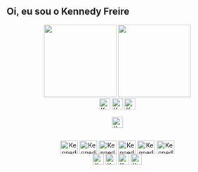 ## Oi, eu sou o Kennedy Freire
<div align="center">
  <a href="https://github.com/kennedyfk">
  <img height="165em" src="https://github-readme-stats.vercel.app/api?username=kennedyfk&show_icons=true&theme=tokyonight&include_all_commits=true&count_private=true&bg_color=30,240b36,1f4037&text_color=fff&title_color=fff&custom_title=Status GitHub do Kennedy Freire&hide_border=hide"/></a>
  <a href="https://github.com/kennedyfk">
  <img height="165em" src="https://github-readme-stats.vercel.app/api/top-langs/?username=kennedyfk&layout=compact&langs_count=7&theme=tokyonight&bg_color=330,1f4037,240b36&text_color=fff&title_color=fff&custom_title=Linguagens mais usadas&hide_border=hide"/></a>
   
</div>
<div align="center"> 
  <div> 
  <a target="_blank" href="https://www.linkedin.com/in/kennedyfreire/"><img align="center" alt="Kennedy-linkedin" height="25" src="https://img.shields.io/badge/LinkedIn-1f4037?style=for-the-badge&logo=linkedin&logoColor=white" /></a>
  <a target="_blank" href="https://www.instagram.com/_kennedyfreire/"><img align="center" alt="Kennedy-Instagram" height="25" src="https://img.shields.io/badge/Instagram-1f4037?style=for-the-badge&logo=instagram&logoColor=white"></a>
  <a target="_blank" href="#"><img align="center" alt="Kennedy-Figma" height="25" src="https://img.shields.io/badge/Figma-1f4037?style=for-the-badge&logo=figma&logoColor=white"></a>
  </div>
  <div>
  <br><a href="#" target="_blank"><img align="center" alt="Kennedy-Email" height="25" src="https://img.shields.io/badge/kennedyfk@outlook.com-1f4037?style=for-the-badge&logo=Mail.Ru&logoColor=white"></a>
  </div>
</div>


##

<div align="center"> 
  <div class="tecnologias"> 
      <a href="https://github.com/kennedyfk">
    <img align="center" alt="Kennedy-vscode" height="30" width="40"  src="https://cdn.jsdelivr.net/gh/devicons/devicon/icons/vscode/vscode-original.svg" /></a>
    <a href="https://github.com/kennedyfk">
    <img align="center" alt="Kennedy-html" height="30" width="40"  src="https://cdn.jsdelivr.net/gh/devicons/devicon/icons/html5/html5-original.svg" /></a>
    <a href="https://github.com/kennedyfk">
    <img align="center" alt="Kennedy-css" height="30" width="40"  src="https://cdn.jsdelivr.net/gh/devicons/devicon/icons/css3/css3-original.svg" /></a>
    <a href="https://github.com/kennedyfk">
    <img align="center" alt="Kennedy-javascript" height="30" width="40"  src="https://cdn.jsdelivr.net/gh/devicons/devicon/icons/javascript/javascript-original.svg" /></a>
    <a href="https://github.com/kennedyfk">
    <img align="center" alt="Kennedy-python" height="30" width="40"  src="https://cdn.jsdelivr.net/gh/devicons/devicon/icons/python/python-original.svg" /></a>
    <a href="https://github.com/kennedyfk">
    <img align="center" alt="Kennedy-r" height="30" width="40"  src="https://cdn.jsdelivr.net/gh/devicons/devicon/icons/r/r-original.svg" /></a>
  </div>
 
  <div>
    <a href="https://github.com/kennedyfk"><img align="center" alt="Kennedy-excel" height="25" src="https://img.shields.io/badge/Microsoft_Excel-217346?style=for-the-badge&logo=microsoft-excel&logoColor=white"></a>
    <a href="https://github.com/kennedyfk"><img align="center" alt="Kennedy-VBA" height="25" src="https://img.shields.io/badge/VBA-217346?style=for-the-badge&logo=microsoft-excel&logoColor=white"></a>
    <a href="https://github.com/kennedyfk"><img align="center" alt="Kennedy-Power-Bi" height="25" src="https://img.shields.io/badge/Power_Bi-F2C811?style=for-the-badge&logo=power-bi&logoColor=white"></a>
    <a href="https://github.com/kennedyfk"><img align="center" alt="Kennedy-SQL" height="25" src="https://img.shields.io/badge/PL/SQL-880C4B?style=for-the-badge&logo=Databricks&logoColor=white"></a>
  </div>
</div>
